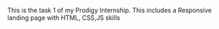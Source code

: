 This is the task 1 of my Prodigy Internship. This includes a Responsive landing page with HTML, CSS,JS skills
